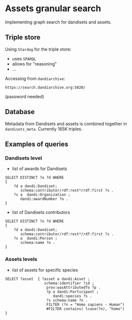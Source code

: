 # Assets granular search

Implementing graph search for dandisets and assets.

## Triple store

Using `Stardog` for the triple store:
- uses `SPARQL`
- allows for "reasoning"
- ...

Accessing from `dandiarchive`:
```
https://search.dandiarchive.org:5820/
```
(password needed)

## Database

Metadata from Dandisets and assets is combined together in `dandisets_meta`. 
Currently 165K triples.


## Examples of queries

### Dandisets level

- list of awards for Dandisets
```
SELECT DISTINCT ?o ?d WHERE 
{
    ?d a dandi:Dandiset;
       schema:contributor/rdf:rest*/rdf:first ?s .
    ?s a  dandi:Organization ; 
       dandi:awardNumber ?o .
}
``` 

- list of Dandisets contributors
```
SELECT DISTINCT ?o ?d WHERE 
{
    ?d a dandi:Dandiset;
       schema:contributor/rdf:rest*/rdf:first ?s .
    ?s a  dandi:Person ; 
       schema:name ?o .
}
```

### Assets levels

- list of assets for specific species
```
SELECT ?asset  { ?asset a dandi:Asset ;
                  schema:identifier ?id ;
                   prov:wasAttributedTo ?p .
                   ?p a dandi:Participant ;
                      dandi:species ?s .
                   ?s schema:name ?n .
                   FILTER (?n = "Homo sapiens - Human")
                   #FILTER contains( lcase(?n), "homo")
}
```
